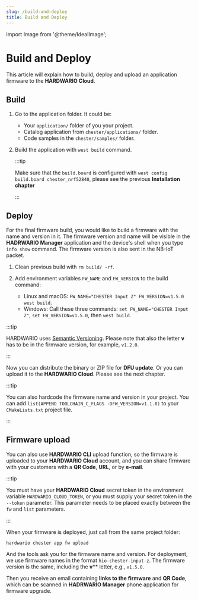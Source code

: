 ```yaml
---
slug: /build-and-deploy
title: Build and Deploy
---
```

import Image from '@theme/IdealImage';

# Build and Deploy

This article will explain how to build, deploy and upload an application firmware to the **HARDWARIO Cloud**.

## Build

1. Go to the application folder. It could be:
    - Your `application/` folder of you your project.
    - Catalog application from `chester/applications/` folder.
    - Code samples in the `chester/samples/` folder.

2. Build the application with `west build` command.

   :::tip

   Make sure that the `build.board` is configured with `west config build.board chester_nrf52840`, please see the previous **Installation chapter**

   :::

## Deploy

For the final firmware build, you would like to build a firmware with the name and version in it. The firmware version and name will be visible in the **HADRWARIO Manager** application and the device's shell when you type `info show` command. The firmware version is also sent in the NB-IoT packet.

1. Clean previous build with `rm build/ -rf`.

2. Add environment variables `FW_NAME` and `FW_VERSION` to the build command:
     - Linux and macOS: `FW_NAME="CHESTER Input Z" FW_VERSION=v1.5.0 west build`.
     - Windows: Call these three commands: `set FW_NAME="CHESTER Input Z"`, `set FW_VERSION=v1.5.0`, then `west build`.

:::tip

HARDWARIO uses [Semantic Versioning](https://semver.org/). Please note that also the letter **v** has to be in the firmware version, for example, `v1.2.0`.

:::

Now you can distribute the binary or ZIP file for **DFU update**. Or you can upload it to the **HARDWARIO Cloud**. Please see the next chapter.

:::tip

You can also hardcode the firmware name and version in your project. You can add `list(APPEND TOOLCHAIN_C_FLAGS -DFW_VERSION=v1.1.0)` to your `CMakeLists.txt` project file.

:::

## Firmware upload

You can also use **HARDWARIO CLI** upload function, so the firmware is uploaded to your **HARDWARIO Cloud** account, and you can share firmware with your customers with a **QR Code**, **URL**, or by **e-mail**.

:::tip

You must have your **HARDWARIO Cloud** secret token in the environment variable `HARDWARIO_CLOUD_TOKEN`, or you must supply your secret token in the `--token` parameter. This parameter needs to be placed exactly between the `fw` and `list` parameters.

:::

When your firmware is deployed, just call from the same project folder:

`hardwario chester app fw upload`

And the tools ask you for the firmware name and version. For deployment, we use firmware names in the format `hio-chester-input-z`. The firmware version is the same, including the **v**** letter, e.g., `v1.5.0`.

Then you receive an email containing **links to the firmware** and **QR Code**, which can be scanned in **HADRWARIO Manager** phone application for firmware upgrade.
